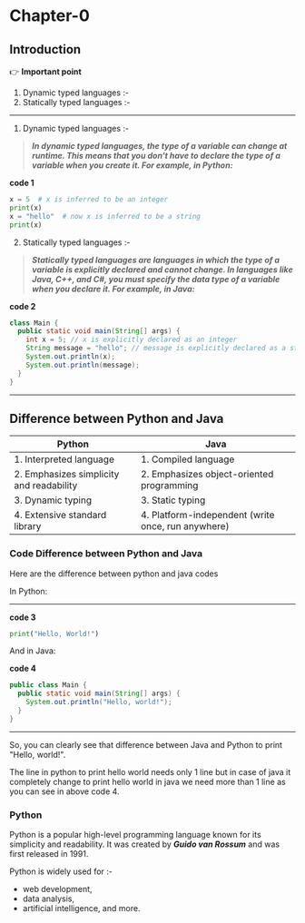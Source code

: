 # Chapter-0

## Introduction


:point_right: **Important point**

1. Dynamic typed languages :-
2. Statically typed languages :-

---
1. Dynamic typed languages :-

>  **_In dynamic typed languages, the type of a variable can change at runtime. This means that you don't have to declare the type of a variable when you create it. For example, in Python:_**

**code 1**
```python 
x = 5  # x is inferred to be an integer
print(x)
x = "hello"  # now x is inferred to be a string
print(x)
```

2. Statically typed languages :-

> **_Statically typed languages are languages in which the type of a variable is explicitly declared and cannot change. In languages like Java, C++, and C#, you must specify the data type of a variable when you declare it. For example, in Java:_**


**code 2**
```java
class Main {
  public static void main(String[] args) {
    int x = 5; // x is explicitly declared as an integer
    String message = "hello"; // message is explicitly declared as a string
    System.out.println(x);
    System.out.println(message);
  }
}
```
---

## Difference between Python and Java

| Python                                   | Java                                               |
| ---------------------------------------- | -------------------------------------------------- |
| 1. Interpreted language                  | 1. Compiled language                               |
| 2. Emphasizes simplicity and readability | 2. Emphasizes object-oriented programming          |
| 3. Dynamic typing                        | 3. Static typing                                   |
| 4. Extensive standard library            | 4. Platform-independent (write once, run anywhere) |

### Code Difference between Python and Java

Here are the difference between python and java codes

In Python:

---
**code 3**
```Python
print("Hello, World!")
```

And in Java:

**code 4**
```Java
public class Main {
  public static void main(String[] args) {
    System.out.println("Hello, world!");
  }
}
```
---

So, you can clearly see that difference between Java and Python to print "Hello, world!". 

The line in python to print hello world needs only 1 line but in case of java it completely change to print hello world in java we need more than 1 line as you can see in above code 4.


### Python 

Python is a popular high-level programming language known for its simplicity and readability. It was created by _**Guido van Rossum**_ and was first released in 1991.


Python is widely used for :-

- web development,
- data analysis,
- artificial intelligence, and more.
